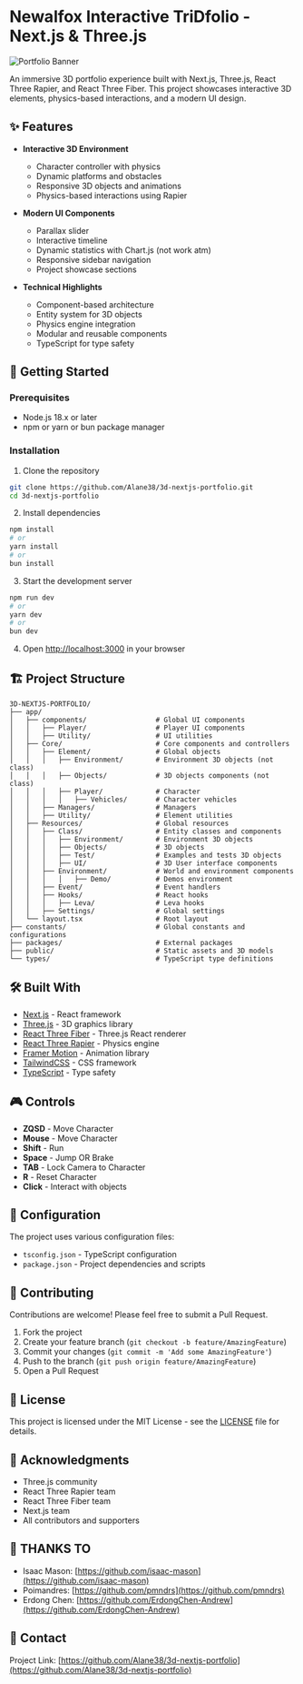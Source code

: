# Newalfox Interactive TriDfolio - Next.js & Three.js

![Portfolio Banner](https://via.placeholder.com/1200x300)

An immersive 3D portfolio experience built with Next.js, Three.js, React Three Rapier, and React Three Fiber.
This project showcases interactive 3D elements, physics-based interactions, and a modern UI design.

## ✨ Features

- **Interactive 3D Environment**

  - Character controller with physics
  - Dynamic platforms and obstacles
  - Responsive 3D objects and animations
  - Physics-based interactions using Rapier

- **Modern UI Components**

  - Parallax slider
  - Interactive timeline
  - Dynamic statistics with Chart.js (not work atm)
  - Responsive sidebar navigation
  - Project showcase sections

- **Technical Highlights**
  - Component-based architecture
  - Entity system for 3D objects
  - Physics engine integration
  - Modular and reusable components
  - TypeScript for type safety

## 🚀 Getting Started

### Prerequisites

- Node.js 18.x or later
- npm or yarn or bun package manager

### Installation

1. Clone the repository

```bash
git clone https://github.com/Alane38/3d-nextjs-portfolio.git
cd 3d-nextjs-portfolio
```

2. Install dependencies

```bash
npm install
# or
yarn install
# or
bun install
```

3. Start the development server

```bash
npm run dev
# or
yarn dev
# or
bun dev
```

4. Open [http://localhost:3000](http://localhost:3000) in your browser

## 🏗️ Project Structure

```
3D-NEXTJS-PORTFOLIO/
├── app/
│   ├── components/                 # Global UI components
│   │   ├── Player/                 # Player UI components
│   │   ├── Utility/                # UI utilities
│   ├── Core/                       # Core components and controllers
│   │   ├── Element/                # Global objects
│   │   │   ├── Environment/        # Environment 3D objects (not class)
│   │   │   ├── Objects/            # 3D objects components (not class)
│   │   │   ├── Player/             # Character
│   │   │   │   ├── Vehicles/       # Character vehicles  
│   │   ├── Managers/               # Managers
│   │   ├── Utility/                # Element utilities
│   ├── Resources/                  # Global resources	
│   │   ├── Class/                  # Entity classes and components
│   │   │   ├── Environment/        # Environment 3D objects
│   │   │   ├── Objects/            # 3D objects
│   │   │   ├── Test/               # Examples and tests 3D objects
│   │   │   ├── UI/                 # 3D User interface components
│   │   ├── Environment/            # World and environment components
│   │   │   │   ├── Demo/           # Demos environment
│   │   ├── Event/                  # Event handlers
│   │   ├── Hooks/                  # React hooks
│   │   │   ├── Leva/               # Leva hooks
│   │   ├── Settings/               # Global settings 
│   └── layout.tsx                  # Root layout
├── constants/                      # Global constants and configurations
├── packages/                       # External packages
├── public/                         # Static assets and 3D models
└── types/                          # TypeScript type definitions
```

## 🛠️ Built With

- [Next.js](https://nextjs.org/) - React framework
- [Three.js](https://threejs.org/) - 3D graphics library
- [React Three Fiber](https://docs.pmnd.rs/react-three-fiber) - Three.js React renderer
- [React Three Rapier](https://github.com/pmndrs/react-three-rapier) - Physics engine
- [Framer Motion](https://www.framer.com/motion/) - Animation library
- [TailwindCSS](https://tailwindcss.com/) - CSS framework
- [TypeScript](https://www.typescriptlang.org/) - Type safety

## 🎮 Controls

- **ZQSD**  - Move Character
- **Mouse** - Move Character
- **Shift** - Run
- **Space** - Jump OR Brake
- **TAB**   - Lock Camera to Character
- **R**     - Reset Character
- **Click** - Interact with objects

## 🔧 Configuration

The project uses various configuration files:

- `tsconfig.json` - TypeScript configuration
- `package.json` - Project dependencies and scripts

## 🤝 Contributing

Contributions are welcome! Please feel free to submit a Pull Request.

1. Fork the project
2. Create your feature branch (`git checkout -b feature/AmazingFeature`)
3. Commit your changes (`git commit -m 'Add some AmazingFeature'`)
4. Push to the branch (`git push origin feature/AmazingFeature`)
5. Open a Pull Request

## 📝 License

This project is licensed under the MIT License - see the [LICENSE](LICENSE) file for details.

## 🙏 Acknowledgments

- Three.js community
- React Three Rapier team
- React Three Fiber team
- Next.js team
- All contributors and supporters

## 🌟 THANKS TO 

- Isaac Mason: [https://github.com/isaac-mason](https://github.com/isaac-mason)
- Poimandres: [https://github.com/pmndrs](https://github.com/pmndrs)
- Erdong Chen: [https://github.com/ErdongChen-Andrew](https://github.com/ErdongChen-Andrew)

## 📧 Contact

Project Link: [https://github.com/Alane38/3d-nextjs-portfolio](https://github.com/Alane38/3d-nextjs-portfolio)

